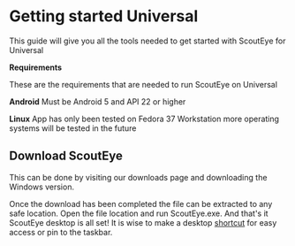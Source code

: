 # Getting started Universal

This guide will give you all the tools needed to get started with ScoutEye for Universal

**Requirements**

These are the requirements that are needed to run ScoutEye on Universal

**Android** 
Must be Android 5 and API 22 or higher

**Linux**
App has only been tested on Fedora 37 Workstation more operating systems will be tested in the future

## Download ScoutEye
This can be done by visiting our downloads page and downloading the Windows version.

Once the download has been completed the file can be extracted to any safe location. Open the file location and run ScoutEye.exe.
And that's it ScoutEye desktop is all set! It is wise to make a desktop [shortcut](https://support.microsoft.com/en-us/windows/pin-apps-and-folders-to-the-desktop-or-taskbar-f3c749fb-e298-4cf1-adda-7fd635df6bb0) for easy access or pin to the taskbar. 


